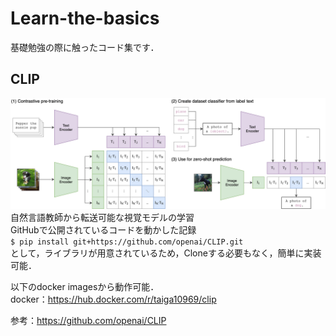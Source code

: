 # Learn-the-basics
基礎勉強の際に触ったコード集です．



## CLIP
![CLIP](https://github.com/Taiga10969/Learn-the-basics/blob/main/CLIP/CLIP.png?raw=true)
自然言語教師から転送可能な視覚モデルの学習<br>
GitHubで公開されているコードを動かした記録<br>
```$ pip install git+https://github.com/openai/CLIP.git```<br>
として，ライブラリが用意されているため，Cloneする必要もなく，簡単に実装可能．<br>

以下のdocker imagesから動作可能．<br>
docker：https://hub.docker.com/r/taiga10969/clip

参考：https://github.com/openai/CLIP
